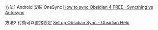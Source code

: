 
方法1 
Android 安裝 OneSync 
[How to sync Obsidian 4 FREE · Syncthing vs Autosync](https://youtu.be/t3cy132eeUU)

方法2 
付費可以直接設定 [Set up Obsidian Sync - Obsidian Help](https://help.obsidian.md/Obsidian+Sync/Set+up+Obsidian+Sync)

